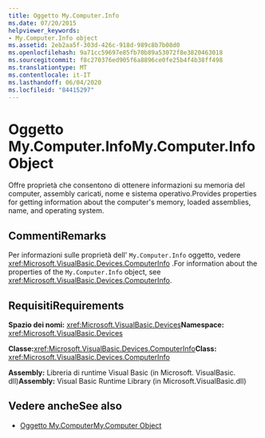 ```yaml
---
title: Oggetto My.Computer.Info
ms.date: 07/20/2015
helpviewer_keywords:
- My.Computer.Info object
ms.assetid: 2eb2aa5f-303d-426c-918d-989c8b7b08d0
ms.openlocfilehash: 9a71cc59697e85fb70b89a53072f8e3820463018
ms.sourcegitcommit: f8c270376ed905f6a8896ce0fe25b4f4b38ff498
ms.translationtype: MT
ms.contentlocale: it-IT
ms.lasthandoff: 06/04/2020
ms.locfileid: "84415297"
---
```

# <a name="mycomputerinfo-object"></a><span data-ttu-id="5c53c-102">Oggetto My.Computer.Info</span><span class="sxs-lookup"><span data-stu-id="5c53c-102">My.Computer.Info Object</span></span>
<span data-ttu-id="5c53c-103">Offre proprietà che consentono di ottenere informazioni su memoria del computer, assembly caricati, nome e sistema operativo.</span><span class="sxs-lookup"><span data-stu-id="5c53c-103">Provides properties for getting information about the computer's memory, loaded assemblies, name, and operating system.</span></span>  
  
## <a name="remarks"></a><span data-ttu-id="5c53c-104">Commenti</span><span class="sxs-lookup"><span data-stu-id="5c53c-104">Remarks</span></span>  
 <span data-ttu-id="5c53c-105">Per informazioni sulle proprietà dell' `My.Computer.Info` oggetto, vedere <xref:Microsoft.VisualBasic.Devices.ComputerInfo> .</span><span class="sxs-lookup"><span data-stu-id="5c53c-105">For information about the properties of the `My.Computer.Info` object, see <xref:Microsoft.VisualBasic.Devices.ComputerInfo>.</span></span>  
  
## <a name="requirements"></a><span data-ttu-id="5c53c-106">Requisiti</span><span class="sxs-lookup"><span data-stu-id="5c53c-106">Requirements</span></span>  
 <span data-ttu-id="5c53c-107">**Spazio dei nomi:** <xref:Microsoft.VisualBasic.Devices></span><span class="sxs-lookup"><span data-stu-id="5c53c-107">**Namespace:** <xref:Microsoft.VisualBasic.Devices></span></span>  
  
 <span data-ttu-id="5c53c-108">**Classe:**<xref:Microsoft.VisualBasic.Devices.ComputerInfo></span><span class="sxs-lookup"><span data-stu-id="5c53c-108">**Class:** <xref:Microsoft.VisualBasic.Devices.ComputerInfo></span></span>  
  
 <span data-ttu-id="5c53c-109">**Assembly:** Libreria di runtime Visual Basic (in Microsoft. VisualBasic. dll)</span><span class="sxs-lookup"><span data-stu-id="5c53c-109">**Assembly:** Visual Basic Runtime Library (in Microsoft.VisualBasic.dll)</span></span>  
  
## <a name="see-also"></a><span data-ttu-id="5c53c-110">Vedere anche</span><span class="sxs-lookup"><span data-stu-id="5c53c-110">See also</span></span>

- [<span data-ttu-id="5c53c-111">Oggetto My.Computer</span><span class="sxs-lookup"><span data-stu-id="5c53c-111">My.Computer Object</span></span>](my-computer-object.md)
